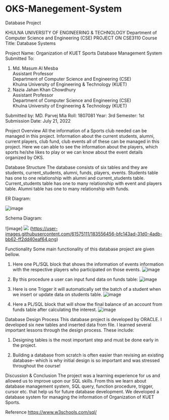 # OKS-Manegement-System
Database Project

 
KHULNA UNIVERSITY OF ENGINEERING & TECHNOLOGY
Department of Computer Science and Engineering (CSE)
PROJECT ON CSE3110
Course Title: Database Systems 

Project Name:  Organization of KUET Sports Database Management System
Submitted To:				
1. Md. Masum Al Mesba				
Assistant Professor			
Department of Computer Science and Engineering (CSE)	
Khulna University of Engineering & Technology (KUET)	
2. Nazia Jahan Khan Chowdhury		
Assistant Professor			
Department of Computer Science and Engineering (CSE)	
Khulna University of Engineering & Technology (KUET)	

Submitted by:
MD. Parvej Mia
Roll: 1807081
Year: 3rd Semester: 1st
Submission Date: July 21, 2022

Project Overview
All the information of a Sports club needed can be managed in this project. Information about the current students, alumni, current players, club fund, club events all of these can be managed in this project. Here we can able to see the information about the players, which sports he/she likes to play or we can know about the event details organized by OKS.


Database Structure
The database consists of six tables and they are students, current_students, alumni, funds, players, events.
Students table has one to one relationship with alumni and current_students table. Current_students table has one to many relationship with event and players table. Alumni table has one to many relationship with funds.











ER Diagram:

 
![image](https://user-images.githubusercontent.com/61575111/183556385-f6205f82-1279-42a7-a372-26dd1ced8ecc.png)



Schema Diagram: 

 ![image] ![](white) (https://user-images.githubusercontent.com/61575111/183556456-bfc143ad-31d0-4adb-bb62-ff2dd40eaf64.png)


Functionality
Some main functionality of this database project are given bellow.
1.	Here one PL/SQL block that shows the information of events information with the respective players who participated on those events.
![image](https://user-images.githubusercontent.com/61575111/183556494-034ae4b5-9120-49b0-a31c-2bf351eec6bc.png)

 
2.	By this procedure a user can input fund data on funds table:
 ![image](https://user-images.githubusercontent.com/61575111/183556506-3bf8c606-aff3-4b31-8efa-619f92ca432a.png)


3.	Here is one Trigger it will automatically set the batch of a student when we insert or update data on students table.
 ![image](https://user-images.githubusercontent.com/61575111/183556524-e638c88d-43c5-4baf-8986-115b30f2fd20.png)

 
4.	Here a PL/SQL block that will show the final balance of an account from funds table after calculating the interest.
 ![image](https://user-images.githubusercontent.com/61575111/183556539-5b8c8d1c-d74f-4b6f-b516-9615faf20148.png)


Database Design Process
This database project is developed by ORACLE. I developed six new tables and inserted data from file. 
I learned several important lessons through the design process. These include:

1)	Designing tables is the most important step and must be done early in the project.

2) Building a database from scratch is often easier than revising an existing database– which is why initial design is so important and was stressed throughout the course!


Discussion & Conclusion
The project was a learning experience for us and allowed us to improve upon our SQL skills. From this we learn about database management system, SQL query, function procedure, trigger, cursor etc. that help us for future database development. We developed a database system for managing the information of Organization of KUET Sports. 

Reference
https://www.w3schools.com/sql/







